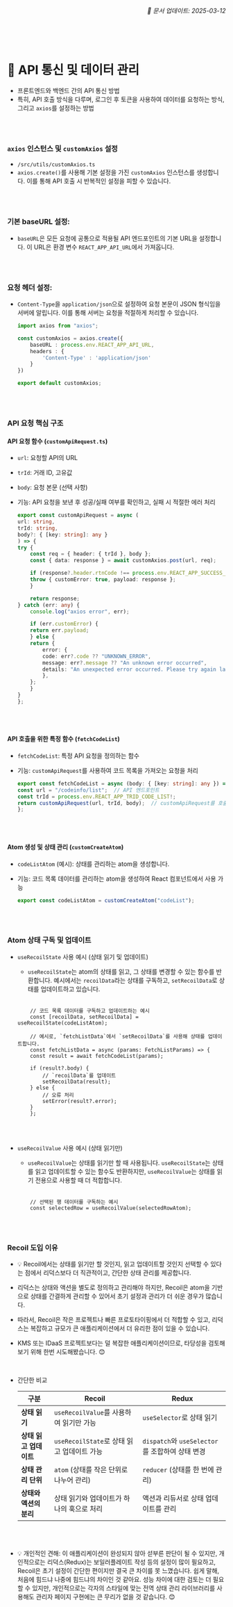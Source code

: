 ###### <div style="text-align: right;">📅 문서 업데이트: 2025-03-12</div>

<br><br>

# 📌 API 통신 및 데이터 관리
- 프론트엔드와 백엔드 간의 API 통신 방법
- 특히, API 호출 방식을 다루며, 로그인 후 토큰을 사용하여 데이터를 요청하는 방식, 그리고 `axios`를 설정하는 방법

<br><br>

### `axios` 인스턴스 및 `customAxios` 설정
- `/src/utils/customAxios.ts`
- `axios.create()`를 사용해 기본 설정을 가진 `customAxios` 인스턴스를 생성합니다. 이를 통해 API 호출 시 반복적인 설정을 피할 수 있습니다.

<br><br>

### 기본 baseURL 설정:
- `baseURL`은 모든 요청에 공통으로 적용될 API 엔드포인트의 기본 URL을 설정합니다. 이 URL은 환경 변수 `REACT_APP_API_URL`에서 가져옵니다.

<br><br>

### 요청 헤더 설정:
- `Content-Type`을 `application/json`으로 설정하여 요청 본문이 JSON 형식임을 서버에 알립니다. 이를 통해 서버는 요청을 적절하게 처리할 수 있습니다.


    ```ts
    import axios from "axios";

    const customAxios = axios.create({
        baseURL : process.env.REACT_APP_API_URL,
        headers : {
            'Content-Type' : 'application/json'
        }
    })

    export default customAxios;
    ```
<br><br>


### API 요청 핵심 구조

#### API 요청 함수 (`customApiRequest.ts`)

- `url`: 요청할 API의 URL
- `trId`: 거래 ID, 고유값
- `body`: 요청 본문 (선택 사항)
- 기능: API 요청을 보낸 후 성공/실패 여부를 확인하고, 실패 시 적절한 에러 처리

    ```ts
    export const customApiRequest = async (
    url: string,
    trId: string,
    body?: { [key: string]: any }
    ) => {
    try {
        const req = { header: { trId }, body };
        const { data: response } = await customAxios.post(url, req);

        if (response?.header.rtnCode !== process.env.REACT_APP_SUCCESS_RTNCODE) {
        throw { customError: true, payload: response };
        }

        return response;
    } catch (err: any) {
        console.log("axios error", err);

        if (err.customError) {
        return err.payload;
        } else {
        return {
            error: {
            code: err?.code ?? "UNKNOWN_ERROR",
            message: err?.message ?? "An unknown error occurred",
            details: "An unexpected error occurred. Please try again later.",
            },
        };
        }
    }
    };

    ```

<br><br>

#### API 호출을 위한 특정 함수 (`fetchCodeList`)
- `fetchCodeList`: 특정 API 요청을 정의하는 함수
- 기능: `customApiRequest`를 사용하여 코드 목록을 가져오는 요청을 처리

    ```ts
    export const fetchCodeList = async (body: { [key: string]: any }) => {
    const url = "/codeinfo/list";  // API 엔드포인트
    const trId = process.env.REACT_APP_TRID_CODE_LIST!;
    return customApiRequest(url, trId, body);  // customApiRequest를 호출
    };
    ```

<br><br>

#### Atom 생성 및 상태 관리 (`customCreateAtom`)
- `codeListAtom` (예시): 상태를 관리하는 atom을 생성합니다.
- 기능: 코드 목록 데이터를 관리하는 atom을 생성하여 React 컴포넌트에서 사용 가능

    ```ts
    export const codeListAtom = customCreateAtom("codeList");
    ```

<br><br>

### Atom 상태 구독 및 업데이트
- `useRecoilState` 사용 예시 (상태 읽기 및 업데이트)

    - `useRecoilState`는 atom의 상태를 읽고, 그 상태를 변경할 수 있는 함수를 반환합니다. 예시에서는 `recoilData`라는 상태를 구독하고, `setRecoilData`로 상태를 업데이트하고 있습니다.

    <br>

    ```tsx
        // 코드 목록 데이터를 구독하고 업데이트하는 예시
        const [recoilData, setRecoilData] = useRecoilState(codeListAtom);

        // 예시로, `fetchListData`에서 `setRecoilData`를 사용해 상태를 업데이트합니다.
        const fetchListData = async (params: FetchListParams) => {
        const result = await fetchCodeList(params);

        if (result?.body) {
            // `recoilData`를 업데이트
            setRecoilData(result); 
        } else {
            // 오류 처리
            setError(result?.error);
        }
        };
    ```
<br><br>

- `useRecoilValue` 사용 예시 (상태 읽기만)

    - `useRecoilValue`는 상태를 읽기만 할 때 사용됩니다. `useRecoilState`는 상태를 읽고 업데이트할 수 있는 함수도 반환하지만, `useRecoilValue`는 상태를 읽기 전용으로 사용할 때 더 적합합니다.

    <br>

    ```tsx
        // 선택된 행 데이터를 구독하는 예시
        const selectedRow = useRecoilValue(selectedRowAtom);
    ```

<br><br>

### Recoil 도입 이유

- 💡 Recoil에서는 상태를 읽기만 할 것인지, 읽고 업데이트할 것인지 선택할 수 있다는 점에서 리덕스보다 더 직관적이고, 간단한 상태 관리를 제공합니다. 

- 리덕스는 상태와 액션을 별도로 정의하고 관리해야 하지만, Recoil은 atom을 기반으로 상태를 간결하게 관리할 수 있어서 초기 설정과 관리가 더 쉬운 경우가 많습니다.

- 따라서, Recoil은 작은 프로젝트나 빠른 프로토타이핑에서 더 적합할 수 있고, 리덕스는 복잡하고 규모가 큰 애플리케이션에서 더 유리한 점이 있을 수 있습니다.

- KMS 또는 IDaaS 프로젝트보다는 덜 복잡한 애플리케이션이므로, 타당성을 검토해 보기 위해 한번 시도해봤습니다. 😊


<br>

- 간단한 비교

    | 구분                | Recoil                                           | Redux                                        |
    |---------------------|--------------------------------------------------|----------------------------------------------|
    | **상태 읽기**        | `useRecoilValue`를 사용하여 읽기만 가능         | `useSelector`로 상태 읽기                   |
    | **상태 읽고 업데이트**| `useRecoilState`로 상태 읽고 업데이트 가능      | `dispatch`와 `useSelector`를 조합하여 상태 변경 |
    | **상태 관리 단위**   | `atom` (상태를 작은 단위로 나누어 관리)          | `reducer` (상태를 한 번에 관리)             |
    | **상태와 액션의 분리**| 상태 읽기와 업데이트가 하나의 훅으로 처리       | 액션과 리듀서로 상태 업데이트를 관리       |


<br><br>

- 💡 개인적인 견해: 이 애플리케이션이 완성되지 않아 섣부른 판단이 될 수 있지만, 개인적으로는 리덕스(Redux)는 보일러플레이트 작성 등의 설정이 많이 필요하고, Recoil은 초기 설정이 간단한 편이지만 결국 큰 차이를 못 느꼈습니다. 쉽게 말해, 처음에 힘드냐 나중에 힘드냐의 차이인 것 같아요. 성능 차이에 대한 검토는 더 필요할 수 있지만, 개인적으로는 각자의 스타일에 맞는 전역 상태 관리 라이브러리를 사용해도 관리자 페이지 구현에는 큰 무리가 없을 것 같습니다. 😊


